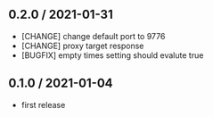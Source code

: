 ## 0.2.0 / 2021-01-31

* [CHANGE] change default port to 9776
* [CHANGE] proxy target response
* [BUGFIX] empty times setting should evalute true

## 0.1.0 / 2021-01-04

* first release